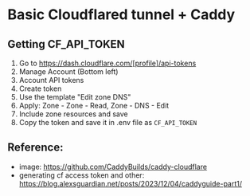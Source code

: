 # Basic Cloudflared tunnel + Caddy

## Getting CF_API_TOKEN
1. Go to https://dash.cloudflare.com/[profile]/api-tokens
2. Manage Account (Bottom left)
3. Account API tokens
4. Create token
5. Use the template "Edit zone DNS"
6. Apply: Zone - Zone - Read, Zone - DNS - Edit
7. Include zone resources and save
8. Copy the token and save it in .env file as `CF_API_TOKEN`


## Reference:
- image: https://github.com/CaddyBuilds/caddy-cloudflare
- generating cf access token and other: https://blog.alexsguardian.net/posts/2023/12/04/caddyguide-part1/
